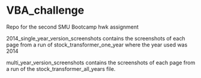 # VBA_challenge
Repo for the second SMU Bootcamp hwk assignment

2014_single_year_version_screenshots contains the screenshots of each page from a run of stock_transformer_one_year where the year used was 2014

multi_year_version_screenshots contains the screenshots of each page from a run of the stock_transformer_all_years file.

